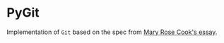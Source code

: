 # PyGit

Implementation of `Git` based on the spec from [Mary Rose Cook's essay](https://maryrosecook.com/blog/post/git-from-the-inside-out).
